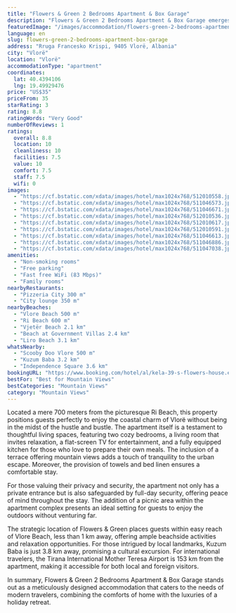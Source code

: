 ```yaml
---
title: "Flowers & Green 2 Bedrooms Apartment & Box Garage"
description: "Flowers & Green 2 Bedrooms Apartment & Box Garage emerges as a prime choice for travelers seeking comfort and convenience in Vlorë."
featuredImage: "/images/accommodation/flowers-green-2-bedrooms-apartment-box-garage-512010558.jpg"
language: en
slug: flowers-green-2-bedrooms-apartment-box-garage
address: "Rruga Francesko Krispi, 9405 Vlorë, Albania"
city: "Vlorë"
location: "Vlorë"
accommodationType: "apartment"
coordinates:
  lat: 40.4394106
  lng: 19.49929476
price: "US$35"
priceFrom: 35
starRating: 3
rating: 8.8
ratingWords: "Very Good"
numberOfReviews: 1
ratings:
  overall: 8.8
  location: 10
  cleanliness: 10
  facilities: 7.5
  value: 10
  comfort: 7.5
  staff: 7.5
  wifi: 0
images:
  - "https://cf.bstatic.com/xdata/images/hotel/max1024x768/512010558.jpg?k=9d2f1f600874a85e69802c02e7e6018858b611ed56b84682a09316d109a552e6&o=&hp=1"
  - "https://cf.bstatic.com/xdata/images/hotel/max1024x768/511046573.jpg?k=5a7ee313db713611468f3a8ac32359e9023f0df3b45f74a38ad32c3da3c5397d&o=&hp=1"
  - "https://cf.bstatic.com/xdata/images/hotel/max1024x768/511046671.jpg?k=a3b739812fb93af11a5c3fca5952929c9143ac37b09f3dc049a62bd077a51507&o=&hp=1"
  - "https://cf.bstatic.com/xdata/images/hotel/max1024x768/512010536.jpg?k=cdb1a71b71ff6751409ef752a2aa0a83a7f829d39e9c5d001002332ab8dabbd3&o=&hp=1"
  - "https://cf.bstatic.com/xdata/images/hotel/max1024x768/512010617.jpg?k=a20287474ab097db7dddf71fe48ffbc89de3b66e553e5fe8e702887b32a7839c&o=&hp=1"
  - "https://cf.bstatic.com/xdata/images/hotel/max1024x768/512010591.jpg?k=6abb615db5d180a8d37f6ca5fb5c911c34398212626aceab1dd40823b4520857&o=&hp=1"
  - "https://cf.bstatic.com/xdata/images/hotel/max1024x768/511046613.jpg?k=be33f11a9caba4017ad3663387ce189cd4e485d7807455d11887f161970a39e9&o=&hp=1"
  - "https://cf.bstatic.com/xdata/images/hotel/max1024x768/511046886.jpg?k=a52dcf6daba29221516d07a9eec0e295e3997b0cf9002a2e60a5ee8963e0f58b&o=&hp=1"
  - "https://cf.bstatic.com/xdata/images/hotel/max1024x768/511047038.jpg?k=27a8a55f7f023db542c002ef270fd63f903503f2a669f81a047eac1a67abf9e2&o=&hp=1"
amenities:
  - "Non-smoking rooms"
  - "Free parking"
  - "Fast free WiFi (83 Mbps)"
  - "Family rooms"
nearbyRestaurants:
  - "Pizzeria City 300 m"
  - "City lounge 350 m"
nearbyBeaches:
  - "Vlore Beach 500 m"
  - "Ri Beach 600 m"
  - "Vjetër Beach 2.1 km"
  - "Beach at Government Villas 2.4 km"
  - "Liro Beach 3.1 km"
whatsNearby:
  - "Scooby Doo Vlore 500 m"
  - "Kuzum Baba 3.2 km"
  - "Independence Square 3.6 km"
bookingURL: "https://www.booking.com/hotel/al/kela-39-s-flowers-house.en-gb.html?aid=8035640"
bestFor: "Best for Mountain Views"
bestCategories: "Mountain Views"
category: "Mountain Views"
---
```


Located a mere 700 meters from the picturesque Ri Beach, this property positions guests perfectly to enjoy the coastal charm of Vlorë without being in the midst of the hustle and bustle. The apartment itself is a testament to thoughtful living spaces, featuring two cozy bedrooms, a living room that invites relaxation, a flat-screen TV for entertainment, and a fully equipped kitchen for those who love to prepare their own meals. The inclusion of a terrace offering mountain views adds a touch of tranquility to the urban escape. Moreover, the provision of towels and bed linen ensures a comfortable stay.

For those valuing their privacy and security, the apartment not only has a private entrance but is also safeguarded by full-day security, offering peace of mind throughout the stay. The addition of a picnic area within the apartment complex presents an ideal setting for guests to enjoy the outdoors without venturing far.

The strategic location of Flowers & Green places guests within easy reach of Vlore Beach, less than 1 km away, offering ample beachside activities and relaxation opportunities. For those intrigued by local landmarks, Kuzum Baba is just 3.8 km away, promising a cultural excursion. For international travelers, the Tirana International Mother Teresa Airport is 153 km from the apartment, making it accessible for both local and foreign visitors.

In summary, Flowers & Green 2 Bedrooms Apartment & Box Garage stands out as a meticulously designed accommodation that caters to the needs of modern travelers, combining the comforts of home with the luxuries of a holiday retreat.